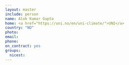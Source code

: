 ```yaml
---
layout: master
include: person
name: Alok Kumar Gupta
home: <a href="https://uni.no/en/uni-climate/">UNI</a>
country: "NO"
photo:
email:
phone:
on_contract: yes
groups:
  nicest:
---
```


